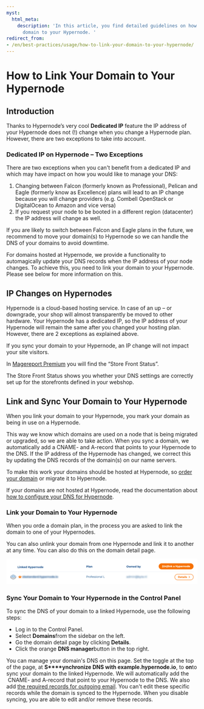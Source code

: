 ```yaml
---
myst:
  html_meta:
    description: 'In this article, you find detailed guidelines on how to link your
      domain to your Hypernode. '
redirect_from:
- /en/best-practices/usage/how-to-link-your-domain-to-your-hypernode/
---
```


<!-- source: https://support.hypernode.com/en/best-practices/usage/how-to-link-your-domain-to-your-hypernode/ -->

# How to Link Your Domain to Your Hypernode

## Introduction

Thanks to Hypernode’s very cool **Dedicated IP** feature the IP address of your Hypernode does not (!) change when you change a Hypernode plan. However, there are two exceptions to take into account.

### Dedicated IP on Hypernode – Two Exceptions

There are two exceptions when you can't benefit from a dedicated IP and which may have impact on how you would like to manage your DNS:

1. Changing between Falcon (formerly known as Professional), Pelican and Eagle (formerly know as Excellence) plans will lead to an IP change because you will change providers (e.g. Combell OpenStack or DigitalOcean to Amazon and vice versa)
1. If you request your node to be booted in a different region (datacenter) the IP address will change as well.

If you are likely to switch between Falcon and Eagle plans in the future, we recommend to move your domain(s) to Hypernode so we can handle the DNS of your domains to avoid downtime.

For domains hosted at Hypernode, we provide a functionality to automagically update your DNS records when the IP address of your node changes. To achieve this, you need to link your domain to your Hypernode. Please see below for more information on this.

## IP Changes on Hypernodes

Hypernode is a cloud-based hosting service. In case of an up – or downgrade, your shop will almost transparently be moved to other hardware. Your Hypernode has a dedicated IP, so the IP address of your Hypernode will remain the same after you changed your hosting plan. However, there are 2 exceptions as explained above.

If you sync your domain to your Hypernode, an IP change will not impact your site visitors.

In [Magereport Premium](https://www.magereport.com/) you will find the “Store Front Status”.

The Store Front Status shows you whether your DNS settings are correctly set up for the storefronts defined in your webshop.

## Link and Sync Your Domain to Your Hypernode

When you link your domain to your Hypernode, you mark your domain as being in use on a Hypernode.

This way we know which domains are used on a node that is being migrated or upgraded, so we are able to take action. When you sync a domain, we automatically add a CNAME- and A-record that points to your Hypernode to the DNS. If the IP address of the Hypernode has changed, we correct this by updating the DNS records of the domain(s) on our name servers.

To make this work your domains should be hosted at Hypernode, so [order your domain](https://www.byte.nl/hosting/domeinnaam) or migrate it to Hypernode.

If your domains are not hosted at Hypernode, read the documentation about [how to configure your DNS for Hypernode](https://support.hypernode.com/en/hypernode/dns/how-to-manage-your-dns-settings-for-hypernode).

### Link your Domain to Your Hypernode

When you orde a domain plan, in the process you are asked to link the domain to one of your Hypernodes.

You can also unlink your domain from one Hypernode and link it to another at any time. You can also do this on the domain detail page.

![](_res/qfXt-S7aeGObkd8Zi49uQLQW0ehQ0TEhiQ.png)

### Sync Your Domain to Your Hypernode in the Control Panel

To sync the DNS of your domain to a linked Hypernode, use the following steps:

- Log in to the Control Panel.
- Select **Domains**from the sidebar on the left.
- Go the domain detail page by clicking **Details**.
- Click the orange **DNS manager**button in the top right.

You can manage your domain's DNS on this page. Set the toggle at the top of the page, at **S\*\*\*\*ynchronize DNS with example.hypernode.io**, to **on**to sync your domain to the linked Hypernode. We will automatically add the  CNAME- and A-record that point to your Hypernode to the DNS. We also add [the required records for outgoing email](https://support.hypernode.com/en/hypernode/email/how-to-set-up-your-dns-for-outgoing-email). You can't edit these specific records while the domain is synced to the Hypernode. When you disable syncing, you are able to edit and/or remove these records.
